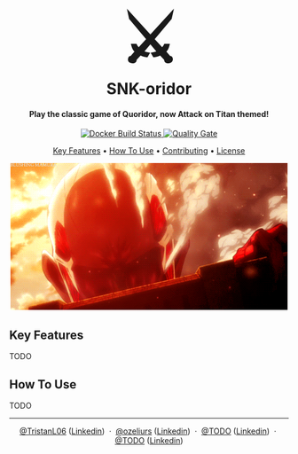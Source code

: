 <h1 align="center">
  <br>
  <span style="font-size: 120px">⚔️</span>
  <br>
  SNK-oridor
  <br>
</h1>

<h4 align="center">Play the classic game of Quoridor, now Attack on Titan themed!</h4>

<p align="center">
    <a href="https://github.com/PolytechNS/ps8-24-snk-ridor/actions/workflows/docker-build-push.yml">
        <img src="https://github.com/PolytechNS/ps8-24-snk-ridor/actions/workflows/docker-build-push.yml/badge.svg?branch=main" alt="Docker Build Status">
    </a>
    <a href="https://sonarqube.ozeliurs.com/dashboard?id=SNK_ridor">
        <img src="https://sonarqube.ozeliurs.com/api/project_badges/measure?project=SNK_ridor&metric=alert_status&token=sqb_15730f0954103250c4c389c09161cb003994e279" alt="Quality Gate">
    </a>
</p>

<p align="center">
  <a href="#key-features">Key Features</a> •
  <a href="#how-to-use">How To Use</a> •
  <a href="https://github.com/PolytechNS/ps8-24-snk-ridor/blob/main/CONTRIBUTING.md">Contributing</a> •
  <a href="https://mit-license.org/">License</a>
</p>

<p align="center">
    <img src=".assets/hero.gif" alt="SNK-oridor">
</p>

## Key Features

TODO

## How To Use

TODO

---

<div align="center">
  <span style="white-space:nowrap;">
    <a href="https://github.com/TristanL06">@TristanL06</a> (<a href="https://www.linkedin.com/in/appadoo-apoorva-srinivas-481367207/">Linkedin</a>)
  </span>
  &nbsp;&middot;&nbsp;
  <span style="white-space:nowrap;">
      <a href="https://github.com/ozeliurs">@ozeliurs</a> (<a href="https://www.linkedin.com/in/maxime-billy-6863551a9/">Linkedin</a>)
  </span>
  &nbsp;&middot;&nbsp;
  <span style="white-space:nowrap;">
      <a href="https://github.com/TODO">@TODO</a> (<a href="https://www.linkedin.com/in/tom-bedino-4741b01bb/">Linkedin</a>)
  </span>
  &nbsp;&middot;&nbsp;
  <span style="white-space:nowrap;">
      <a href="https://github.com/TODO">@TODO</a> (<a href="https://www.linkedin.com/in/raphael-anjou/">Linkedin</a>)
  </span>
</div>
